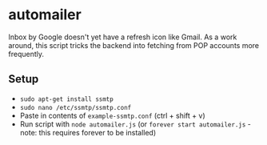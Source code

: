 # automailer
Inbox by Google doesn't yet have a refresh icon like Gmail. As a work around, this script tricks the backend into fetching from POP accounts more frequently.

## Setup
* `sudo apt-get install ssmtp`
* `sudo nano /etc/ssmtp/ssmtp.conf`
* Paste in contents of `example-ssmtp.conf` (ctrl + shift + v)
* Run script with `node automailer.js` (or `forever start automailer.js` - note: this requires forever to be installed)
